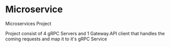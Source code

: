 # Microservice
Microservices Project

Project consist of 4 gRPC Servers and 1 Gateway.API client that handles the coming requests and map it to it's gRPC Service
